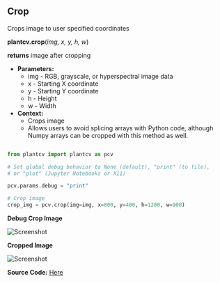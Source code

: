 ## Crop

Crops image to user specified coordinates 

**plantcv.crop**(*img, x, y, h, w*)

**returns** image after cropping 

- **Parameters:**
    - img - RGB, grayscale, or hyperspectral image data
    - x - Starting X coordinate
    - y - Starting Y coordinate 
    - h - Height 
    - w - Width
- **Context:**
    - Crops image 
    - Allows users to avoid splicing arrays with Python code, although Numpy arrays can be cropped with this method as well.  
    

```python

from plantcv import plantcv as pcv

# Set global debug behavior to None (default), "print" (to file), 
# or "plot" (Jupyter Notebooks or X11)

pcv.params.debug = "print"

# Crop image
crop_img = pcv.crop(img=img, x=800, y=400, h=1200, w=900)

```

**Debug Crop Image**

![Screenshot](img/documentation_images/crop/crop_debug.jpg)


**Cropped Image**

![Screenshot](img/documentation_images/crop/cropped_img.jpg)

**Source Code:** [Here](https://github.com/danforthcenter/plantcv/blob/main/plantcv/plantcv/crop.py)
